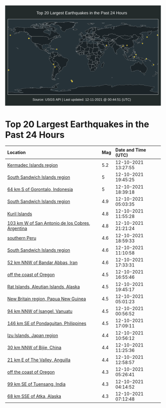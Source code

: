 ![Map](./map.png)

# Top 20 Largest Earthquakes in the Past 24 Hours

| Location | Mag | Date and Time (UTC) |
|:---|:---|:---|
| [Kermadec Islands region](https://earthquake.usgs.gov/earthquakes/eventpage/us6000gb6d) | 5.2 | 12-10-2021 13:27:55 |
| [South Sandwich Islands region](https://earthquake.usgs.gov/earthquakes/eventpage/us6000gb9x) | 5 | 12-10-2021 19:45:25 |
| [64 km S of Gorontalo, Indonesia](https://earthquake.usgs.gov/earthquakes/eventpage/us6000gb9b) | 5 | 12-10-2021 18:39:18 |
| [South Sandwich Islands region](https://earthquake.usgs.gov/earthquakes/eventpage/us6000gb34) | 4.9 | 12-10-2021 05:03:35 |
| [Kuril Islands](https://earthquake.usgs.gov/earthquakes/eventpage/us6000gb54) | 4.8 | 12-10-2021 11:55:28 |
| [103 km W of San Antonio de los Cobres, Argentina](https://earthquake.usgs.gov/earthquakes/eventpage/us6000gbav) | 4.8 | 12-10-2021 21:21:24 |
| [southern Peru](https://earthquake.usgs.gov/earthquakes/eventpage/us6000gb9f) | 4.6 | 12-10-2021 18:59:33 |
| [South Sandwich Islands region](https://earthquake.usgs.gov/earthquakes/eventpage/us6000gb4x) | 4.6 | 12-10-2021 11:10:58 |
| [52 km NNW of Bandar Abbas, Iran](https://earthquake.usgs.gov/earthquakes/eventpage/us6000gb96) | 4.6 | 12-10-2021 17:33:31 |
| [off the coast of Oregon](https://earthquake.usgs.gov/earthquakes/eventpage/us6000gb8y) | 4.5 | 12-10-2021 16:55:46 |
| [Rat Islands, Aleutian Islands, Alaska](https://earthquake.usgs.gov/earthquakes/eventpage/us6000gb9w) | 4.5 | 12-10-2021 19:45:17 |
| [New Britain region, Papua New Guinea](https://earthquake.usgs.gov/earthquakes/eventpage/us6000gb2z) | 4.5 | 12-10-2021 05:01:23 |
| [94 km NNW of Isangel, Vanuatu](https://earthquake.usgs.gov/earthquakes/eventpage/us6000gb1g) | 4.5 | 12-10-2021 00:56:52 |
| [146 km SE of Pondaguitan, Philippines](https://earthquake.usgs.gov/earthquakes/eventpage/us6000gb97) | 4.5 | 12-10-2021 17:09:11 |
| [Izu Islands, Japan region](https://earthquake.usgs.gov/earthquakes/eventpage/us6000gb4p) | 4.4 | 12-10-2021 10:56:12 |
| [30 km NNW of Bijie, China](https://earthquake.usgs.gov/earthquakes/eventpage/us6000gb55) | 4.4 | 12-10-2021 11:25:36 |
| [21 km E of The Valley, Anguilla](https://earthquake.usgs.gov/earthquakes/eventpage/us6000gb59) | 4.4 | 12-10-2021 12:58:57 |
| [off the coast of Oregon](https://earthquake.usgs.gov/earthquakes/eventpage/us6000gb33) | 4.3 | 12-10-2021 05:26:41 |
| [99 km SE of Tuensang, India](https://earthquake.usgs.gov/earthquakes/eventpage/us6000gb2m) | 4.3 | 12-10-2021 04:14:52 |
| [68 km SSE of Atka, Alaska](https://earthquake.usgs.gov/earthquakes/eventpage/us6000gb3s) | 4.3 | 12-10-2021 07:12:48 |
